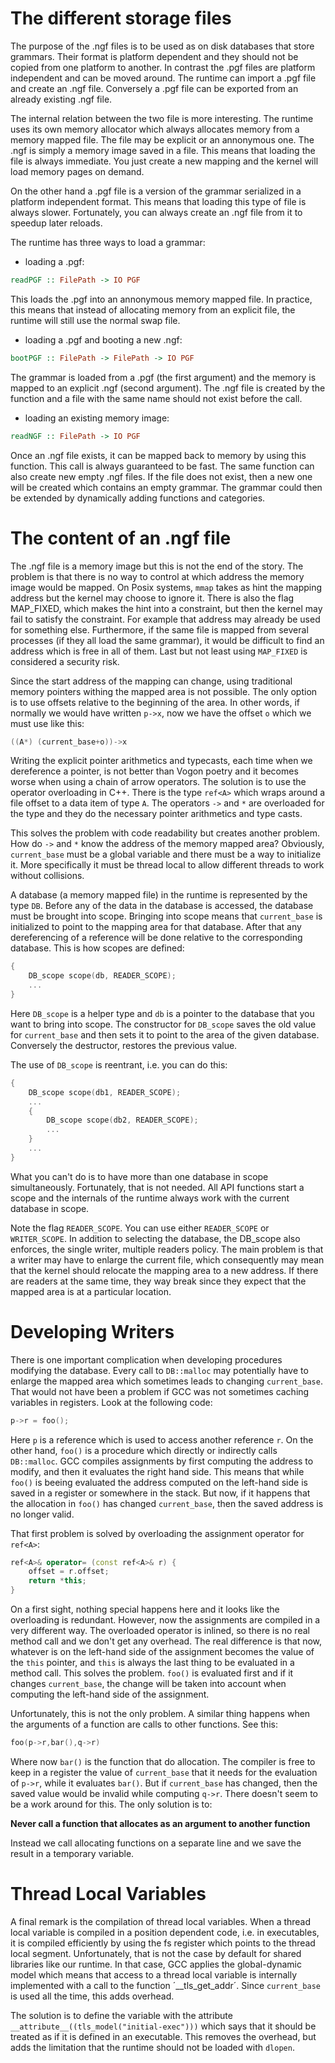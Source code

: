 # The different storage files

The purpose of the .ngf files is to be used as on disk databases that store grammars. Their format is platform dependent and they should not be copied from
one platform to another. In contrast the .pgf files are platform independent and can be moved around. The runtime can import a .pgf file and create an .ngf file.
Conversely a .pgf file can be exported from an already existing .ngf file.

The internal relation between the two file is more interesting. The runtime uses its own memory allocator which always allocates memory from a memory mapped file.
The file may be explicit or an annonymous one. The .ngf is simply a memory image saved in a file. This means that loading the file is always immediate. 
You just create a new mapping and the kernel will load memory pages on demand.

On the other hand a .pgf file is a version of the grammar serialized in a platform independent format. This means that loading this type of file is always slower.
Fortunately, you can always create an .ngf file from it to speedup later reloads.

The runtime has three ways to load a grammar:

* loading a .pgf:
```Haskell
readPGF :: FilePath -> IO PGF
```
This loads the .pgf into an annonymous memory mapped file. In practice, this means that instead of allocating memory from an explicit file, the runtime will still
use the normal swap file.

* loading a .pgf and booting a new .ngf:
```Haskell
bootPGF :: FilePath -> FilePath -> IO PGF
```
The grammar is loaded from a .pgf (the first argument) and the memory is mapped to an explicit .ngf (second argument). The .ngf file is created by the function
and a file with the same name should not exist before the call.

* loading an existing memory image:
```Haskell
readNGF :: FilePath -> IO PGF
```
Once an .ngf file exists, it can be mapped back to memory by using this function. This call is always guaranteed to be fast. The same function can also
create new empty .ngf files. If the file does not exist, then a new one will be created which contains an empty grammar. The grammar could then be extended
by dynamically adding functions and categories.

# The content of an .ngf file

The .ngf file is a memory image but this is not the end of the story. The problem is that there is no way to control at which address the memory image would be
mapped. On Posix systems, `mmap` takes as hint the mapping address but the kernel may choose to ignore it. There is also the flag MAP_FIXED, which makes the hint
into a constraint, but then the kernel may fail to satisfy the constraint. For example that address may already be used for something else. Furthermore, if the
same file is mapped from several processes (if they all load the same grammar), it would be difficult to find an address which is free in all of them. 
Last but not least using `MAP_FIXED` is considered a security risk.

Since the start address of the mapping can change, using traditional memory pointers withing the mapped area is not possible. The only option is to use offsets
relative to the beginning of the area. In other words, if normally we would have written `p->x`, now we have the offset `o` which we must use like this:
```C++
((A*) (current_base+o))->x
```

Writing the explicit pointer arithmetics and typecasts, each time when we dereference a pointer, is not better than Vogon poetry and it
becomes worse when using a chain of arrow operators. The solution is to use the operator overloading in C++. 
There is the type `ref<A>` which wraps around a file offset to a data item of type `A`. The operators `->` and `*`
are overloaded for the type and they do the necessary pointer arithmetics and type casts.

This solves the problem with code readability but creates another problem. How do `->` and `*` know the address of the memory mapped area? Obviously,
`current_base` must be a global variable and there must be a way to initialize it. More specifically it must be thread local to allow different threads to
work without collisions.

A database (a memory mapped file) in the runtime is represented by the type `DB`. Before any of the data in the database is accessed, the database must
be brought into scope. Bringing into scope means that `current_base` is initialized to point to the mapping area for that database. After that any dereferencing
of a reference will be done relative to the corresponding database. This is how scopes are defined:
```C++
{
    DB_scope scope(db, READER_SCOPE);
    ...
}
```
Here `DB_scope` is a helper type and `db` is a pointer to the database that you want to bring into scope. The constructor for `DB_scope` saves the old value
for `current_base` and then sets it to point to the area of the given database. Conversely the destructor, restores the previous value. 

The use of `DB_scope` is reentrant, i.e. you can do this:
```C++
{
    DB_scope scope(db1, READER_SCOPE);
    ...
    {
        DB_scope scope(db2, READER_SCOPE);
        ...
    }
    ...
}
```
What you can't do is to have more than one database in scope simultaneously. Fortunately, that is not needed. All API functions start a scope
and the internals of the runtime always work with the current database in scope.

Note the flag `READER_SCOPE`. You can use either `READER_SCOPE` or `WRITER_SCOPE`. In addition to selecting the database, the DB_scope also enforces,
the single writer, multiple readers policy. The main problem is that a writer may have to enlarge the current file, which consequently may mean
that the kernel should relocate the mapping area to a new address. If there are readers at the same time, they way break since they expect that the mapped
area is at a particular location.

# Developing Writers

There is one important complication when developing procedures modifying the database. Every call to `DB::malloc` may potentially have to enlarge the mapped area
which sometimes leads to changing `current_base`. That would not have been a problem if GCC was not sometimes caching variables in registers. Look at the following code:
```C++
p->r = foo();
```
Here `p` is a reference which is used to access another reference `r`. On the other hand, `foo()` is a procedure which directly or indirectly calls `DB::malloc`.
GCC compiles assignments by first computing the address to modify, and then it evaluates the right hand side. This means that while `foo()` is beeing evaluated the address computed on the left-hand side is saved in a register or somewhere in the stack. But now, if it happens that the allocation in `foo()` has changed
`current_base`, then the saved address is no longer valid.

That first problem is solved by overloading the assignment operator for `ref<A>`:
```C++
ref<A>& operator= (const ref<A>& r) {
    offset = r.offset;
    return *this;
}
```
On a first sight, nothing special happens here and it looks like the overloading is redundant. However, now the assignments are compiled in a very different way.
The overloaded operator is inlined, so there is no real method call and we don't get any overhead. The real difference is that now, whatever is on the left-hand side of the assignment becomes the value of the `this` pointer, and `this` is always the last thing to be evaluated in a method call. This solves the problem.
`foo()` is evaluated first and if it changes `current_base`, the change will be taken into account when computing the left-hand side of the assignment.
    
Unfortunately, this is not the only problem. A similar thing happens when the arguments of a function are calls to other functions. See this:
```C++
foo(p->r,bar(),q->r)
```
Where now `bar()` is the function that do allocation. The compiler is free to keep in a register the value of `current_base` that it needs for the evaluation of
`p->r`, while it evaluates `bar()`. But if `current_base` has changed, then the saved value would be invalid while computing `q->r`. There doesn't seem to be
a work around for this. The only solution is to:
    
**Never call a function that allocates as an argument to another function**
    
Instead we call allocating functions on a separate line and we save the result in a temporary variable.

    
# Thread Local Variables

A final remark is the compilation of thread local variables. When a thread local variable is compiled in a position dependent code, i.e. in executables, it is
compiled efficiently by using the fs register which points to the thread local segment. Unfortunately, that is not the case by default for shared
libraries like our runtime. In that case, GCC applies the global-dynamic model which means that access to a thread local variable is internally implemented 
with a call to the function ´__tls_get_addr´. Since `current_base` is used all the time, this adds overhead.

The solution is to define the variable with the attribute `__attribute__((tls_model("initial-exec")))` which says that it should be treated as if it is defined
in an executable. This removes the overhead, but adds the limitation that the runtime should not be loaded with `dlopen`.
